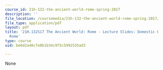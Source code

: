 ```yaml
---
course_id: 21h-132-the-ancient-world-rome-spring-2017
description: ''
file_location: /coursemedia/21h-132-the-ancient-world-rome-spring-2017/be6d2a46cfe8b1b34c975c5992535ad3_MIT21H_132S17_DomesticLife.pdf
file_type: application/pdf
layout: pdf
title: '21H.132S17 The Ancient World: Rome - Lecture Slides: Domestic Life in Imperial
  Rome'
type: course
uid: be6d2a46cfe8b1b34c975c5992535ad3

---
```

None